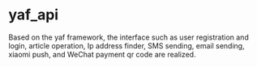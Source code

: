 # yaf_api

Based on the yaf framework, the interface such as user registration and login, article operation, Ip address finder, SMS sending, email sending, xiaomi push, and WeChat payment qr code are realized.

